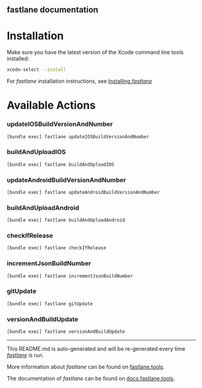 fastlane documentation
----

# Installation

Make sure you have the latest version of the Xcode command line tools installed:

```sh
xcode-select --install
```

For _fastlane_ installation instructions, see [Installing _fastlane_](https://docs.fastlane.tools/#installing-fastlane)

# Available Actions

### updateIOSBuildVersionAndNumber

```sh
[bundle exec] fastlane updateIOSBuildVersionAndNumber
```



### buildAndUploadIOS

```sh
[bundle exec] fastlane buildAndUploadIOS
```



### updateAndroidBuildVersionAndNumber

```sh
[bundle exec] fastlane updateAndroidBuildVersionAndNumber
```



### buildAndUploadAndroid

```sh
[bundle exec] fastlane buildAndUploadAndroid
```



### checkIfRelease

```sh
[bundle exec] fastlane checkIfRelease
```



### incrementJsonBuildNumber

```sh
[bundle exec] fastlane incrementJsonBuildNumber
```



### gitUpdate

```sh
[bundle exec] fastlane gitUpdate
```



### versionAndBuildUpdate

```sh
[bundle exec] fastlane versionAndBuildUpdate
```



----

This README.md is auto-generated and will be re-generated every time [_fastlane_](https://fastlane.tools) is run.

More information about _fastlane_ can be found on [fastlane.tools](https://fastlane.tools).

The documentation of _fastlane_ can be found on [docs.fastlane.tools](https://docs.fastlane.tools).

